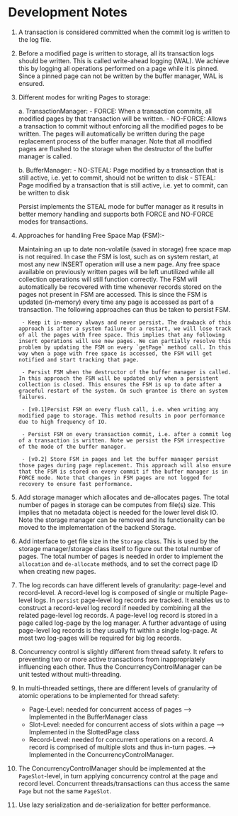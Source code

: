 <!--
 Notes.md - Persist
 
 Copyright 2021 Ketan Goyal
 
 Permission is hereby granted, free of charge, to any person obtaining a copy
 of this software and associated documentation files (the "Software"), to deal
 in the Software without restriction, including without limitation the rights
 to use, copy, modify, merge, publish, distribute, sublicense, and/or sell
 copies of the Software, and to permit persons to whom the Software is
 furnished to do so, subject to the following conditions:
 
 The above copyright notice and this permission notice shall be included in all
 copies or substantial portions of the Software.
 
 THE SOFTWARE IS PROVIDED "AS IS", WITHOUT WARRANTY OF ANY KIND, EXPRESS OR
 IMPLIED, INCLUDING BUT NOT LIMITED TO THE WARRANTIES OF MERCHANTABILITY,
 FITNESS FOR A PARTICULAR PURPOSE AND NONINFRINGEMENT. IN NO EVENT SHALL THE
 AUTHORS OR COPYRIGHT HOLDERS BE LIABLE FOR ANY CLAIM, DAMAGES OR OTHER
 LIABILITY, WHETHER IN AN ACTION OF CONTRACT, TORT OR OTHERWISE, ARISING FROM,
 OUT OF OR IN CONNECTION WITH THE SOFTWARE OR THE USE OR OTHER DEALINGS IN THE
 SOFTWARE.
-->

# Development Notes

1. A transaction is considered committed when the commit log is written to the log file.

2. Before a modified page is written to storage, all its transaction logs should be written. This is called write-ahead logging (WAL). We achieve this by logging all operations performed on a page while it is pinned. Since a pinned page can not be written by the buffer manager, WAL is ensured.

3. Different modes for writing Pages to storage:

    a. TransactionManager:
        - FORCE: When a transaction commits, all modified pages by that transaction will be written.
        - NO-FORCE: Allows a transaction to commit without enforcing all the modified pages to be written. The pages will automatically be written during the page replacement process of the buffer manager. Note that all modified pages are flushed to the storage when the destructor of the buffer manager is called.

    b. BufferManager:
        - NO-STEAL: Page modified by a transaction that is still active, i.e. yet to commit, should not be written to disk
        - STEAL: Page modified by a transaction that is still active, i.e. yet to commit, can be written to disk

    Persist implements the STEAL mode for buffer manager as it results in better memory handling and supports both FORCE and NO-FORCE modes for transactions.

4. Approaches for handling Free Space Map (FSM):-

    Maintaining an up to date non-volatile (saved in storage) free space map is not required. In case the FSM is lost, such as on system restart, at most any new INSERT operation will use a new page. Any free space available on previously written pages will be left unutilized while all collection operations will still function correctly. The FSM will automatically be recovered with time whenever records stored on the pages not present in FSM are accessed. This is since the FSM is updated (in-memory) every time any page is accessed as part of a transaction. The following approaches can thus be taken to persist FSM.

        - Keep it in-memory always and never persist. The drawback of this approach is after a system failure or a restart, we will lose track of all the pages with free space. This implies that any following insert operations will use new pages. We can partially resolve this problem by updating the FSM on every `getPage` method call. In this way when a page with free space is accessed, the FSM will get notified and start tracking that page.

        - Persist FSM when the destructor of the buffer manager is called. In this approach the FSM will be updated only when a persistent collection is closed. This ensures the FSM is up to date after a graceful restart of the system. On such grantee is there on system failures.

        - [v0.1]Persist FSM on every flush call, i.e. when writing any modified page to storage. This method results in poor performance due to high frequency of IO.

        - Persist FSM on every transaction commit, i.e. after a commit log of a transaction is written. Note we persist the FSM irrespective of the mode of the buffer manager.

        - [v0.2] Store FSM in pages and let the buffer manager persist those pages during page replacement. This approach will also ensure that the FSM is stored on every commit if the buffer manager is in FORCE mode. Note that changes in FSM pages are not logged for recovery to ensure fast performance.

5. Add storage manager which allocates and de-allocates pages. The total number of pages in storage can be computes from file(s) size. This implies that no metadata object is needed for the lower level disk IO. Note the storage manager can be removed and its functionality can be moved to the implementation of the backend Storage.

6. Add interface to get file size in the `Storage` class. This is used by the storage manager/storage class itself to figure out the total number of pages. The total number of pages is needed in order to implement the `allocation` and `de-allocate` methods, and to set the correct page ID when creating new pages.

7. The log records can have different levels of granularity: page-level and record-level. A record-level log is composed of single or multiple Page-level logs. In `persist` page-level log records are tracked. It enables us to construct a record-level log record if needed by combining all the related page-level log records. A page-level log record is stored in a page called log-page by the log manager. A further advantage of using page-level log records is they usually fit within a single log-page. At most two log-pages will be required for big log records.

8. Concurrency control is slightly different from thread safety. It refers to preventing two or more active transactions from inappropriately influencing each other. Thus the ConcurrencyControlManager can be unit tested without multi-threading.

9. In multi-threaded settings, there are different levels of granularity of atomic operations to be implemented for thread safety:
    - Page-Level: needed for concurrent access of pages --> Implemented in the BufferManager class
    - Slot-Level: needed for concurrent access of slots within a page --> Implemented in the SlottedPage class
    - Record-Level: needed for concurrent operations on a record. A record is comprised of multiple slots and thus in-turn pages. --> Implemented in the ConcurrencyControlManager.

10. The ConcurrencyControlManager should be implemented at the `PageSlot`-level, in turn applying concurrency control at the page and record level. Concurrent threads/transactions can thus access the same `Page` but not the same `PageSlot`.

11. Use lazy serialization and de-serialization for better performance.
